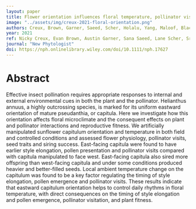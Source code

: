 ```yaml
---
layout: paper
title: Flower orientation influences floral temperature, pollinator visits and plant fitness
image: "../assets/img/creux-2021-floral-orientation.png"
authors: Creux, Brown, Garner, Saeed, Scher, Holalu, Yang, Maloof, Blackman, and Harmer 
year: 2021
ref: Nicky Creux, Evan Brown, Austin Garner, Sana Saeed, Lane Scher, Srinidhi Holalu, Daniel Yang, Julin Maloof, Benjamin Blackman, and Stacey Harmer  (2021) <i>New Phytologist</i>
journal: "New Phytologist"
doi: https://nph.onlinelibrary.wiley.com/doi/10.1111/nph.17627
---
```


# Abstract

Effective insect pollination requires appropriate responses to internal and external environmental cues in both the plant and the pollinator. Helianthus annuus, a highly outcrossing species, is marked for its uniform eastward orientation of mature pseudanthia, or capitula. Here we investigate how this orientation affects floral microclimate and the consequent effects on plant and pollinator interactions and reproductive fitness. We artificially manipulated sunflower capitulum orientation and temperature in both field and controlled conditions and assessed flower physiology, pollinator visits, seed traits and siring success. East-facing capitula were found to have earlier style elongation, pollen presentation and pollinator visits compared with capitula manipulated to face west. East-facing capitula also sired more offspring than west-facing capitula and under some conditions produced heavier and better-filled seeds. Local ambient temperature change on the capitulum was found to be a key factor regulating the timing of style elongation, pollen emergence and pollinator visits. These results indicate that eastward capitulum orientation helps to control daily rhythms in floral temperature, with direct consequences on the timing of style elongation and pollen emergence, pollinator visitation, and plant fitness.
